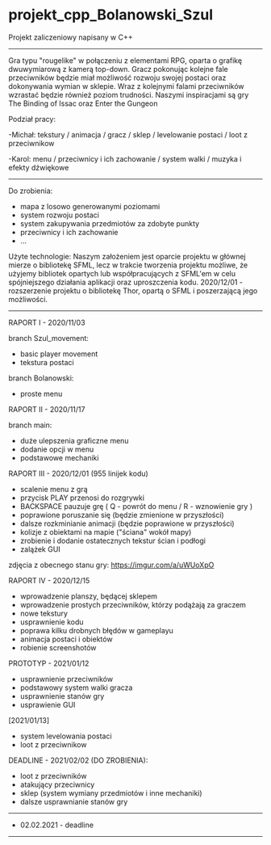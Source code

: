 # projekt_cpp_Bolanowski_Szul
Projekt zaliczeniowy napisany w C++

--------

Gra typu "rougelike" w połączeniu z elementami RPG, oparta o grafikę dwuwymiarową z kamerą top-down. Gracz pokonując kolejne fale przeciwników będzie miał możliwość rozwoju swojej postaci oraz dokonywania wymian w sklepie. Wraz z kolejnymi falami przeciwników wzrastać będzie również poziom trudności.
Naszymi inspiracjami są gry The Binding of Issac oraz Enter the Gungeon

Podział pracy:

-Michał: tekstury / animacja / gracz / sklep / levelowanie postaci / loot z przeciwnikow

-Karol: menu / przeciwnicy i ich zachowanie / system walki / muzyka i efekty dźwiękowe

--------

Do zrobienia:
- mapa z losowo generowanymi poziomami
- system rozwoju postaci
- system zakupywania przedmiotów za zdobyte punkty
- przeciwnicy i ich zachowanie
- ...

Użyte technologie:
Naszym założeniem jest oparcie projektu w głównej mierze o bibliotekę SFML, lecz w trakcie tworzenia projektu możliwe, że użyjemy bibliotek opartych lub współpracujących z SFML'em w celu spójniejszego działania aplikacji oraz uproszczenia kodu.
2020/12/01 - rozszerzenie projektu o bibliotekę Thor, opartą o SFML i poszerzającą jego możliwości.

--------



RAPORT I - 2020/11/03

branch Szul_movement:
- basic player movement
- tekstura postaci

branch Bolanowski:
- proste menu



RAPORT II - 2020/11/17

branch main:
- duże ulepszenia graficzne menu
- dodanie opcji w menu
- podstawowe mechaniki



RAPORT III - 2020/12/01 (955 linijek kodu)

- scalenie menu z grą
- przycisk PLAY przenosi do rozgrywki
- BACKSPACE pauzuje grę ( Q - powrót do menu / R - wznowienie gry )
- poprawione poruszanie się (będzie zmienione w przyszłości)
- dalsze rozkminianie animacji (będzie poprawione w przyszłości)
- kolizje z obiektami na mapie ("ściana" wokół mapy)
- zrobienie i dodanie ostatecznych tekstur ścian i podłogi
- zalążek GUI

zdjęcia z obecnego stanu gry: https://imgur.com/a/uWUoXpO



RAPORT IV - 2020/12/15

- wprowadzenie planszy, będącej sklepem
- wprowadzenie prostych przeciwników, którzy podążają za graczem
- nowe tekstury
- usprawnienie kodu
- poprawa kilku drobnych błędów w gameplayu
- animacja postaci i obiektów
- robienie screenshotów



PROTOTYP - 2021/01/12

- usprawnienie przeciwników
- podstawowy system walki gracza
- usprawnienie stanów gry
- usprawienie GUI



[2021/01/13]
- system levelowania postaci
- loot z przeciwnikow


DEADLINE - 2021/02/02 (DO ZROBIENIA):
- loot z przeciwników
- atakujący przeciwnicy
- sklep (system wymiany przedmiotów i inne mechaniki)
- dalsze usprawnianie stanów gry

--------
- 02.02.2021 - deadline
--------
